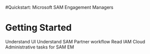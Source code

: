 #Quickstart: Microsoft SAM Engagement Managers

# Getting Started

Understand UI
Understand SAM Partner workflow
Read IAM Cloud Administrative tasks for SAM EM